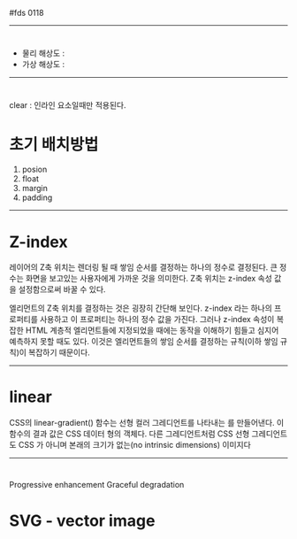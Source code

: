 #fds 0118

---

# <meta name="viewport" content="width=device-width, initial-scale=1.0">
- 물리 해상도 :
- 가상 해상도 :

---

# <meta http-equiv="X-UA-Compatible" content="ie=edge">

clear : 인라인 요소일때만 적용된다.

# 초기 배치방법
1. posion
2. float
3. margin
4. padding

---

# Z-index
레이어의 Z축 위치는 렌더링 될 때 쌓임 순서를 결정하는 하나의 정수로 결정된다. 큰 정수는 화면을 보고있는 사용자에게 가까운 것을 의미한다. Z축 위치는 z-index 속성 값을 설정함으로써 바꿀 수 있다.

엘리먼트의 Z축 위치를 결정하는 것은 굉장히 간단해 보인다. z-index 라는 하나의 프로퍼티를 사용하고 이 프로퍼티는 하나의 정수 값을 가진다.  그러나 z-index 속성이 복잡한 HTML 계층적 엘리먼트들에 지정되었을 때에는 동작을 이해하기 힘들고 심지어 예측하지 못할 때도 있다. 이것은 엘리먼트들의 쌓임 순서를 결정하는 규칙(이하 쌓임 규칙)이 복잡하기 때문이다.

---

# linear
CSS의 linear-gradient() 함수는 선형 컬러 그레디언트를 나타내는 <image>를 만들어낸다. 이 함수의 결과 값은 CSS <gradient> 데이터 형의 객체다. 다른 그레디언트처럼 CSS 선형 그레디언트도 CSS <color>가 아니며 본래의 크기가 없는(no intrinsic dimensions) 이미지다

---

#
Progressive enhancement
Graceful degradation

# SVG - vector image